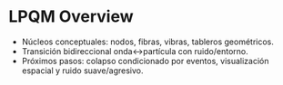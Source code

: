 # LPQM Overview
- Núcleos conceptuales: nodos, fibras, vibras, tableros geométricos.
- Transición bidireccional onda↔partícula con ruido/entorno.
- Próximos pasos: colapso condicionado por eventos, visualización espacial y ruido suave/agresivo.
